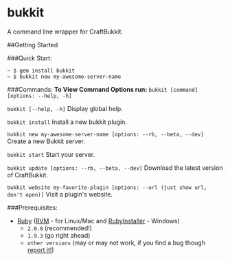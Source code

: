 bukkit
======

A command line wrapper for CraftBukkit.

##Getting Started

###Quick Start: 
```terminal
~ $ gem install bukkit
~ $ bukkit new my-awesome-server-name
```

###Commands:
__To View Command Options run:__ `bukkit [command] [options: --help, -h]`

`bukkit [--help, -h]` Display global help.

`bukkit install` Install a new bukkit plugin.

`bukkit new my-awesome-server-name [options: --rb, --beta, --dev]` Create a new Bukkit server.

`bukkit start` Start your server.

`bukkit update [options: --rb, --beta, --dev]` Download the latest version of CraftBukkit.

`bukkit website my-favorite-plugin [options: --url (just show url, don't open)]` Visit a plugin's website.

###Prerequisites:

* [Ruby](https://www.ruby-lang.org/en/downloads/) ([RVM](http://rvm.io/) - for Linux/Mac and [RubyInstaller](http://rubyinstaller.org/) - Windows)
  * `2.0.0` (recommended!)
  * `1.9.3` (go right ahead)
  * `other versions` (may or may not work, if you find a bug though [report it!](https://github.com/JesseHerrick/bukkit/issues/new))
